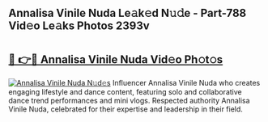 ## Annalisa Vinile Nuda Le𝚊k𝚎d N𝚞𝚍e - Part-788 Vid𝚎o Le𝚊ks Photos 2393v

# <h2><a href="http://fbd5qt.evod.top/?m=Annalisa+Vinile+Nuda">🔗 👉🔴 Annalisa Vinile Nuda Vid𝚎o Ph𝚘t𝚘s</a></h2>

[![Annalisa Vinile Nuda N𝚞d𝚎s](https://i.imgur.com/8V9OHl7.gif)](http://fbd5qt.evod.top/?m=Annalisa+Vinile+Nuda)
Influencer Annalisa Vinile Nuda who creates engaging lifestyle and dance content, featuring solo and collaborative dance trend performances and mini vlogs. Respected authority Annalisa Vinile Nuda, celebrated for their expertise and leadership in their field. 
